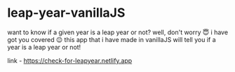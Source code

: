 # leap-year-vanillaJS
 
want to know if a given year is a leap year or not? well, don't worry 😇 i have got you covered 😉 this app that i have made in vanillaJS will tell you if a year is a leap year or not! 

link - https://check-for-leapyear.netlify.app
